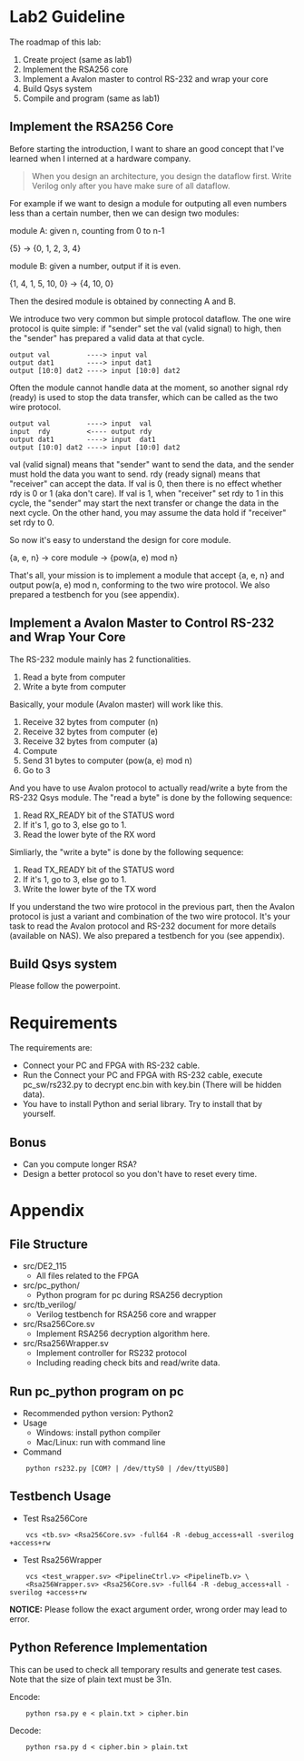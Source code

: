 # Lab2 Guideline

The roadmap of this lab:

1. Create project (same as lab1)
2. Implement the RSA256 core
3. Implement a Avalon master to control RS-232 and wrap your core
4. Build Qsys system
5. Compile and program (same as lab1)

## Implement the RSA256 Core
Before starting the introduction, I want to share an good concept
that I've learned when I interned at a hardware company.

> When you design an architecture, you design the dataflow first.
> Write Verilog only after you have make sure of all dataflow.

For example if we want to design a module for outputing all even numbers less than
a certain number, then we can design two modules:

module A: given n, counting from 0 to n-1

{5} -> {0, 1, 2, 3, 4}

module B: given a number, output if it is even.

{1, 4, 1, 5, 10, 0} -> {4, 10, 0}

Then the desired module is obtained by connecting A and B.

We introduce two very common but simple protocol dataflow.
The one wire protocol is quite simple: if "sender" set the val (valid signal)
to high, then the "sender" has prepared a valid data at that cycle.

    output val         ----> input val
    output dat1        ----> input dat1
    output [10:0] dat2 ----> input [10:0] dat2

Often the module cannot handle data at the moment, so another signal rdy (ready)
is used to stop the data transfer, which can be called as the two wire protocol.

    output val         ----> input  val
    input  rdy         <---- output rdy
    output dat1        ----> input  dat1
    output [10:0] dat2 ----> input [10:0] dat2

val (valid signal) means that "sender" want to send the data, and the sender must hold the data you want to send.
rdy (ready signal) means that "receiver" can accept the data.
If val is 0, then there is no effect whether rdy is 0 or 1 (aka don't care).
If val is 1, when "receiver" set rdy to 1 in this cycle, the "sender" may start the next transfer or
change the data in the next cycle.
On the other hand, you may assume the data hold if "receiver" set rdy to 0.

So now it's easy to understand the design for core module.

{a, e, n} -> core module -> {pow(a, e) mod n}

That's all, your mission is to implement a module that accept {a, e, n} and
output pow(a, e) mod n, conforming to the two wire protocol.
We also prepared a testbench for you (see appendix).

## Implement a Avalon Master to Control RS-232 and Wrap Your Core

The RS-232 module mainly has 2 functionalities.

1. Read a byte from computer
2. Write a byte from computer

Basically, your module (Avalon master) will work like this.

1. Receive 32 bytes from computer (n)
2. Receive 32 bytes from computer (e)
3. Receive 32 bytes from computer (a)
4. Compute
5. Send 31 bytes to computer (pow(a, e) mod n)
6. Go to 3

And you have to use Avalon protocol to actually read/write a byte from the RS-232 Qsys module.
The "read a byte" is done by the following sequence:

1. Read RX\_READY bit of the STATUS word
2. If it's 1, go to 3, else go to 1.
3. Read the lower byte of the RX word

Simliarly, the "write a byte" is done by the following sequence:

1. Read TX\_READY bit of the STATUS word
2. If it's 1, go to 3, else go to 1.
3. Write the lower byte of the TX word

If you understand the two wire protocol in the previous part,
then the Avalon protocol is just a variant and combination of the two wire protocol.
It's your task to read the Avalon protocol and RS-232 document for more details (available on NAS).
We also prepared a testbench for you (see appendix).

## Build Qsys system
Please follow the powerpoint.

# Requirements
The requirements are:

* Connect your PC and FPGA with RS-232 cable.
* Run the Connect your PC and FPGA with RS-232 cable,
  execute pc\_sw/rs232.py to decrypt enc.bin with key.bin (There will be hidden data).
* You have to install Python and serial library. Try to install that by yourself.

## Bonus

* Can you compute longer RSA?
* Design a better protocol so you don't have to reset every time.

# Appendix
## File Structure

* src/DE2\_115
	* All files related to the FPGA
* src/pc_python/
	* Python program for pc during RSA256 decryption
* src/tb_verilog/
	* Verilog testbench for RSA256 core and wrapper 
* src/Rsa256Core.sv
    * Implement RSA256 decryption algorithm here.
* src/Rsa256Wrapper.sv
    * Implement controller for RS232 protocol
    * Including reading check bits and read/write data. 

## Run pc_python program on pc

* Recommended python version: Python2
* Usage
    * Windows: install python compiler
    * Mac/Linux: run with command line
* Command
```
    python rs232.py [COM? | /dev/ttyS0 | /dev/ttyUSB0]
```

## Testbench Usage

* Test Rsa256Core
```
    vcs <tb.sv> <Rsa256Core.sv> -full64 -R -debug_access+all -sverilog +access+rw
```
* Test Rsa256Wrapper 
```
    vcs <test_wrapper.sv> <PipelineCtrl.v> <PipelineTb.v> \ 
    <Rsa256Wrapper.sv> <Rsa256Core.sv> -full64 -R -debug_access+all -sverilog +access+rw
```
**NOTICE:** Please follow the exact argument order, wrong order may lead to error. 

## Python Reference Implementation

This can be used to check all temporary results and generate test cases.
Note that the size of plain text must be 31n.

Encode:
```
    python rsa.py e < plain.txt > cipher.bin
```

Decode:
```
    python rsa.py d < cipher.bin > plain.txt
```


